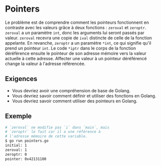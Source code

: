 # Pointers

Le problème est de comprendre comment les pointeurs fonctionnent en contraste avec les valeurs grâce à deux fonctions : `zeroval` et `zeroptr`. `zeroval` a un paramètre `int`, donc les arguments lui seront passés par valeur. `zeroval` recevra une copie de `ival` distincte de celle de la fonction appelante. En revanche, `zeroptr` a un paramètre `*int`, ce qui signifie qu'il prend un pointeur `int`. Le code `*iptr` dans le corps de la fonction déréférence ensuite le pointeur de son adresse mémoire vers la valeur actuelle à cette adresse. Affecter une valeur à un pointeur déréférencé change la valeur à l'adresse référencée.

## Exigences

- Vous devriez avoir une compréhension de base de Golang.
- Vous devriez savoir comment définir et utiliser des fonctions en Golang.
- Vous devriez savoir comment utiliser des pointeurs en Golang.

## Exemple

```sh
# `zeroval` ne modifie pas `i` dans `main`, mais
# `zeroptr` le fait car il a une référence à
# l'adresse mémoire de cette variable.
$ go run pointers.go
initial: 1
zeroval: 1
zeroptr: 0
pointer: 0x42131100
```
